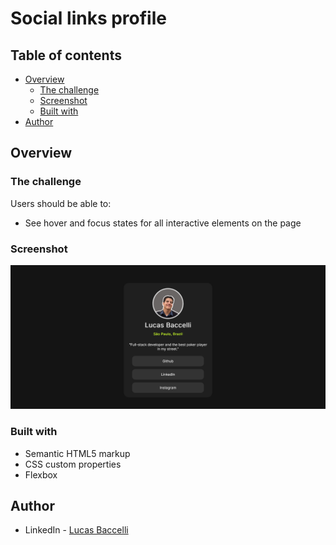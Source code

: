 # Social links profile

## Table of contents

- [Overview](#overview)
  - [The challenge](#the-challenge)
  - [Screenshot](#screenshot)
  - [Built with](#built-with)
- [Author](#author)

## Overview

### The challenge

Users should be able to:

- See hover and focus states for all interactive elements on the page

### Screenshot

![Screenshot](/assets/images/screenshot.png)


### Built with

- Semantic HTML5 markup
- CSS custom properties
- Flexbox

## Author

- LinkedIn - [Lucas Baccelli](https://www.linkedin.com/in/lucasbaccelli/)